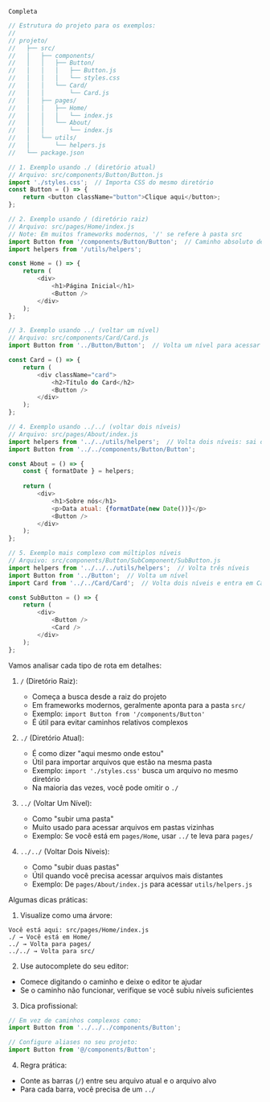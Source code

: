 ``Completa``

```javascript
// Estrutura do projeto para os exemplos:
//
// projeto/
//   ├── src/
//   │   ├── components/
//   │   │   ├── Button/
//   │   │   │   ├── Button.js
//   │   │   │   └── styles.css
//   │   │   └── Card/
//   │   │       └── Card.js
//   │   ├── pages/
//   │   │   ├── Home/
//   │   │   │   └── index.js
//   │   │   └── About/
//   │   │       └── index.js
//   │   └── utils/
//   │       └── helpers.js
//   └── package.json

// 1. Exemplo usando ./ (diretório atual)
// Arquivo: src/components/Button/Button.js
import './styles.css';  // Importa CSS do mesmo diretório
const Button = () => {
    return <button className="button">Clique aqui</button>;
};

// 2. Exemplo usando / (diretório raiz)
// Arquivo: src/pages/Home/index.js
// Note: Em muitos frameworks modernos, '/' se refere à pasta src
import Button from '/components/Button/Button';  // Caminho absoluto desde a raiz
import helpers from '/utils/helpers';

const Home = () => {
    return (
        <div>
            <h1>Página Inicial</h1>
            <Button />
        </div>
    );
};

// 3. Exemplo usando ../ (voltar um nível)
// Arquivo: src/components/Card/Card.js
import Button from '../Button/Button';  // Volta um nível para acessar a pasta Button

const Card = () => {
    return (
        <div className="card">
            <h2>Título do Card</h2>
            <Button />
        </div>
    );
};

// 4. Exemplo usando ../../ (voltar dois níveis)
// Arquivo: src/pages/About/index.js
import helpers from '../../utils/helpers';  // Volta dois níveis: sai de About/ e pages/
import Button from '../../components/Button/Button';

const About = () => {
    const { formatDate } = helpers;
    
    return (
        <div>
            <h1>Sobre nós</h1>
            <p>Data atual: {formatDate(new Date())}</p>
            <Button />
        </div>
    );
};

// 5. Exemplo mais complexo com múltiplos níveis
// Arquivo: src/components/Button/SubComponent/SubButton.js
import helpers from '../../../utils/helpers';  // Volta três níveis
import Button from '../Button';  // Volta um nível
import Card from '../../Card/Card';  // Volta dois níveis e entra em Card

const SubButton = () => {
    return (
        <div>
            <Button />
            <Card />
        </div>
    );
};

```

Vamos analisar cada tipo de rota em detalhes:

1. `/` (Diretório Raiz):
   - Começa a busca desde a raiz do projeto
   - Em frameworks modernos, geralmente aponta para a pasta `src/`
   - Exemplo: `import Button from '/components/Button'`
   - É útil para evitar caminhos relativos complexos

2. `./` (Diretório Atual):
   - É como dizer "aqui mesmo onde estou"
   - Útil para importar arquivos que estão na mesma pasta
   - Exemplo: `import './styles.css'` busca um arquivo no mesmo diretório
   - Na maioria das vezes, você pode omitir o `./`

3. `../` (Voltar Um Nível):
   - Como "subir uma pasta"
   - Muito usado para acessar arquivos em pastas vizinhas
   - Exemplo: Se você está em `pages/Home`, usar `../` te leva para `pages/`

4. `../../` (Voltar Dois Níveis):
   - Como "subir duas pastas"
   - Útil quando você precisa acessar arquivos mais distantes
   - Exemplo: De `pages/About/index.js` para acessar `utils/helpers.js`

Algumas dicas práticas:

1. Visualize como uma árvore:
```
Você está aqui: src/pages/Home/index.js
./ → Você está em Home/
../ → Volta para pages/
../../ → Volta para src/
```

2. Use autocomplete do seu editor:
- Comece digitando o caminho e deixe o editor te ajudar
- Se o caminho não funcionar, verifique se você subiu níveis suficientes

3. Dica profissional:
```javascript
// Em vez de caminhos complexos como:
import Button from '../../../components/Button';

// Configure aliases no seu projeto:
import Button from '@/components/Button';
```

4. Regra prática:
- Conte as barras (`/`) entre seu arquivo atual e o arquivo alvo
- Para cada barra, você precisa de um `../`